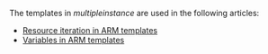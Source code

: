 The templates in _multipleinstance_ are used in the following articles:

- [Resource iteration in ARM templates](https://docs.microsoft.com/azure/azure-resource-manager/templates/copy-resources)
- [Variables in ARM templates](https://docs.microsoft.com/azure/azure-resource-manager/templates/variables)
